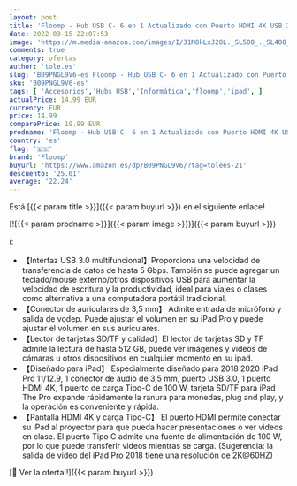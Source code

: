 ```yaml
---
layout: post
title: 'Floomp - Hub USB C- 6 en 1 Actualizado con Puerto HDMI 4K USB 3.0  Conector de Audio de 3 5 mm PD 100 W SD/Micro SD Lector Tarjeta para 2018/2020 iPad Pro 11/12.9'
date: 2022-03-15 22:07:53
image: 'https://m.media-amazon.com/images/I/31M8kLxJ28L._SL500_._SL400_.jpg'
comments: true
category: ofertas
author: 'tole.es'
slug: 'B09PNGL9V6-es Floomp - Hub USB C- 6 en 1 Actualizado con Puerto HDMI 4K...'
sku: 'B09PNGL9V6-es'
tags: [ 'Accesorios','Hubs USB','Informática','floomp','ipad', ]
actualPrice: 14.99 EUR
currency: EUR
price: 14.99
comparePrice: 19.99 EUR
prodname: 'Floomp - Hub USB C- 6 en 1 Actualizado con Puerto HDMI 4K USB 3.0  Conector de Audio de 3 5 mm PD 100 W SD/Micro SD Lector Tarjeta para 2018/2020 iPad Pro 11/12.9'
country: 'es'
flag: '🇪🇸'
brand: 'Floomp'
buyurl: 'https://www.amazon.es/dp/B09PNGL9V6/?tag=tolees-21'
descuento: '25.01'
average: '22.24'
---
```


Está [{{< param title >}}]({{< param buyurl >}}) en el siguiente enlace!

[![{{< param prodname >}}]({{< param image >}})]({{< param buyurl >}})

ℹ️:

- 【Interfaz USB 3.0 multifuncional】Proporciona una velocidad de transferencia de datos de hasta 5 Gbps. También se puede agregar un teclado/mouse externo/otros dispositivos USB para aumentar la velocidad de escritura y la productividad, ideal para viajes o clases como alternativa a una computadora portátil tradicional.
- 【Conector de auriculares de 3,5 mm】 Admite entrada de micrófono y salida de vodep. Puede ajustar el volumen en su iPad Pro y puede ajustar el volumen en sus auriculares.
- 【Lector de tarjetas SD/TF y calidad】El lector de tarjetas SD y TF admite la lectura de hasta 512 GB, puede ver imágenes y videos de cámaras u otros dispositivos en cualquier momento en su ipad.
- 【Diseñado para iPad】 Especialmente diseñado para 2018 2020 iPad Pro 11/12.9, 1 conector de audio de 3,5 mm, puerto USB 3.0, 1 puerto HDMI 4K, 1 puerto de carga Tipo-C de 100 W, tarjeta SD/TF para iPad The Pro expande rápidamente la ranura para monedas, plug and play, y la operación es conveniente y rápida.
- 【Pantalla HDMI 4K y carga Tipo-C】 El puerto HDMI permite conectar su iPad al proyector para que pueda hacer presentaciones o ver videos en clase. El puerto Tipo C admite una fuente de alimentación de 100 W, por lo que puede transferir videos mientras se carga. (Sugerencia: la salida de video del iPad Pro 2018 tiene una resolución de 2K@60HZ)

[🛒 Ver la oferta!!]({{< param buyurl >}})
